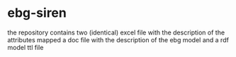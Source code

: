 # ebg-siren
the repository contains two (identical) excel file with the description of the attributes mapped
a doc file with the description of the ebg model 
and a rdf model ttl file
